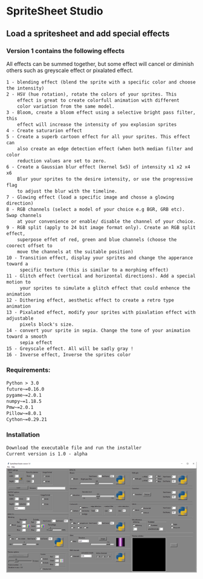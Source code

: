 # SpriteSheet Studio 
## Load a spritesheet and add special effects

### Version 1 contains the following effects 
All effects can be summed together, but some effect will cancel or diminish others such as 
greyscale effect or pixalated effect.

```
1 - blending effect (blend the sprite with a specific color and choose the intensity) 
2 - HSV (hue rotation), rotate the colors of your sprites. This 
    effect is great to create colorfull animation with different 
    color variation from the same model.
3 - Bloom, create a bloom effect using a selective bright pass filter, this 
    effect will increase the intensity of you explosion sprites
4 - Create saturarion effect
5 - Create a superb cartoon effect for all your sprites. This effect can 
    also create an edge detection effect (when both median filter and color
    reduction values are set to zero. 
6 - Create a Gaussian blur effect (kernel 5x5) of intensity x1 x2 x4 x6
    Blur your sprites to the desire intensity, or use the progressive flag
    to adjust the blur with the timeline.
7 - Glowing effect (load a specific image and chosse a glowing direction)
8 - RGB channels (select a model of your choice e.g BGR, GRB etc). Swap channels
    at your convenience or enable/ disable the channel of your choice.
9 - RGB split (apply to 24 bit image format only). Create an RGB split effect, 
    superpose effet of red, green and blue channels (choose the coorect offset to 
    move the channels at the suitable position)
10 - Transition effect, display your sprites and change the apperance toward a 
     specific texture (this is similar to a morphing effect) 
11 - Glitch effect (vertical and horizontal directions). Add a special motion to 
     your sprites to simulate a glitch effect that could enhence the animation
12 - Dithering effect, aesthetic effect to create a retro type animation 
13 - Pixalated effect, modify your sprites with pixalation effect with adjustable 
     pixels block's size.
14 - convert your sprite in sepia. Change the tone of your animation toward a smooth 
     sepia effect
15 - Greyscale effect. All will be sadly gray !
16 - Inverse effect, Inverse the sprites color

```

### Requirements:
```
Python > 3.0
future~=0.16.0
pygame~=2.0.1
numpy~=1.18.5
Pmw~=2.0.1
Pillow~=8.0.1
Cython~=0.29.21
```

### Installation
```
Download the executable file and run the installer
Current version is 1.0 - alpha 
```

![alt text](https://github.com/yoyoberenguer/MagicSpriteSheet/blob/main/Capture.PNG)
